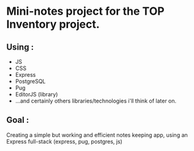 # Mini-notes project for the TOP Inventory project.

## Using :
* JS
* CSS
* Express
* PostgreSQL
* Pug
* EditorJS (library)
* ...and certainly others libraries/technologies i'll think of later on.

## Goal :
Creating a simple but working and efficient notes keeping app, using an Express full-stack (express, pug, postgres, js)
